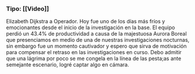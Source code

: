 ### Tipo: [[Video]]

Elizabeth Dijkstra a Operador. 
Hoy fue uno de los días más fríos y emocionantes desde el inicio de la investigación en la base. El equipo perdió un 43.4% de productividad a causa de la majestuosa Aurora Boreal que presenciamos en medio de una de nuestras investigaciones nocturnas, sin embargo fue un momento cautivador y espero que sirva de motivación para compensar el retraso en las investigaciones en curso. 
Debo admitir que una lágrima por poco se me congela en la línea de las pesta;as ante semejante escenario, logré captar algo en cámara. 


